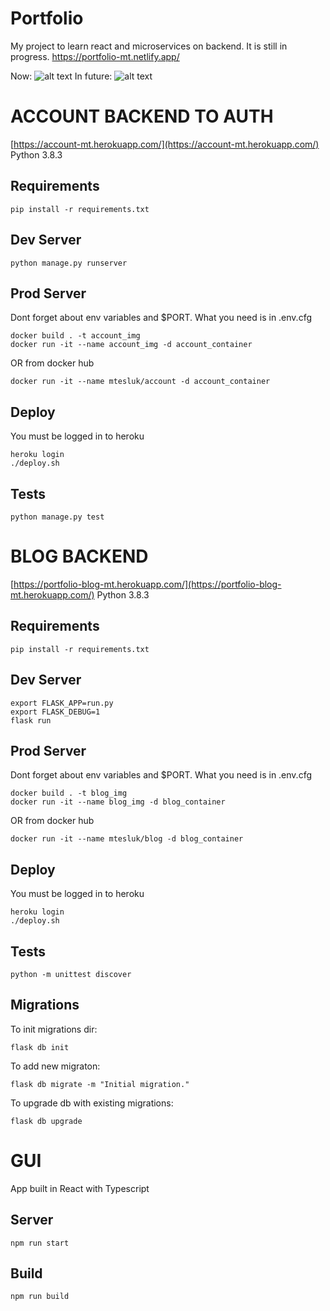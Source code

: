 # Portfolio

My project to learn react and microservices on backend. It is still in progress.
https://portfolio-mt.netlify.app/

Now:
![alt text](http://mateusz.tesluk.pl/Portfolio.jpg)
In future:
![alt text](http://mateusz.tesluk.pl/Portfolio_Move.jpg)

# ACCOUNT BACKEND TO AUTH
[https://account-mt.herokuapp.com/](https://account-mt.herokuapp.com/)
Python 3.8.3

## Requirements
```
pip install -r requirements.txt
```

## Dev Server
```
python manage.py runserver
```

## Prod Server
Dont forget about env variables and $PORT.
What you need is in .env.cfg
```
docker build . -t account_img
docker run -it --name account_img -d account_container
```
OR from docker hub
```
docker run -it --name mtesluk/account -d account_container
```

## Deploy
You must be logged in to heroku
```
heroku login
./deploy.sh
```

## Tests
```
python manage.py test
```

# BLOG BACKEND
[https://portfolio-blog-mt.herokuapp.com/](https://portfolio-blog-mt.herokuapp.com/)
Python 3.8.3

## Requirements
```
pip install -r requirements.txt
```

## Dev Server
```
export FLASK_APP=run.py
export FLASK_DEBUG=1
flask run
```

## Prod Server
Dont forget about env variables and $PORT.
What you need is in .env.cfg
```
docker build . -t blog_img
docker run -it --name blog_img -d blog_container
```
OR from docker hub
```
docker run -it --name mtesluk/blog -d blog_container
```

## Deploy
You must be logged in to heroku
```
heroku login
./deploy.sh
```

## Tests
```
python -m unittest discover
```

## Migrations
To init migrations dir:
```
flask db init
```
To add new migraton:
```
flask db migrate -m "Initial migration."
```
To upgrade db with existing migrations:
```
flask db upgrade
```




# GUI
App built in React with Typescript

## Server
```
npm run start
```

## Build
```
npm run build
```